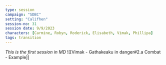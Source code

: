```yaml
---
type: session
campaign: "SDBC"
setting: "Califhen"
session-no: 31
session date: 9/9/2023
characters: [Carmine, Robyn, Roderick, Elisabeth, Vimak, Phillipa]
tags: transition
---
```

*This is the first session in MD*
![[Vimak - Gathakeaku in danger#2.a Combat - Example]]